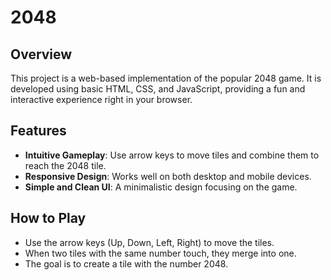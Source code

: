 # 2048

## Overview
This project is a web-based implementation of the popular 2048 game. It is developed using basic HTML, CSS, and JavaScript, providing a fun and interactive experience right in your browser.

## Features
- **Intuitive Gameplay**: Use arrow keys to move tiles and combine them to reach the 2048 tile.
- **Responsive Design**: Works well on both desktop and mobile devices.
- **Simple and Clean UI**: A minimalistic design focusing on the game.

## How to Play
- Use the arrow keys (Up, Down, Left, Right) to move the tiles.
- When two tiles with the same number touch, they merge into one.
- The goal is to create a tile with the number 2048.
